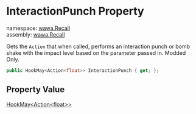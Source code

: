 # InteractionPunch Property

namespace: [wawa\.Recall](../../wawa.Recall.md)<br />
assembly: [wawa\.Recall](../../../wawa.Recall.md)

Gets the `Action` that when called, performs an interaction punch
or bomb shake with the impact level based on the parameter passed in\. Modded Only\.

```csharp
public HookMay<Action<float>> InteractionPunch { get; };
```

## Property Value

[HookMay\<Action\<float\>\>](../../../wawa.Recall/wawa.Recall/HookMay\`1.md)

